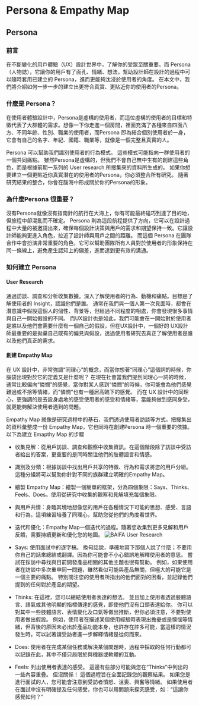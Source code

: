 # Persona & Empathy Map

## Persona

### 前言

在不斷變化的用戶體驗（UX）設計世界中，了解你的受眾至關重要。而 Persona （人物誌），它讓你的用戶有了面孔、情緒、想法，幫助設計師在設計的過程中可以隨時套用已建立的 Persona，進而更能夠沈浸於使用者的角度。
在本文中，我們將介紹如何一步一步的建立出更符合真實、更貼近你的使用者的Persona。

### 什麼是 Persona？

在使用者體驗設計中，Persona是虛構的使用者，而這位虛構的使用者的目標和特徵代表了大群體的需求。想像一下你走進一個房間，裡面充滿了各種來自四面八方、不同年齡、性別、職業的使用者，而Persona 即為結合個別使用者於一身，它會有自己的名字、年紀、國籍、職業等，就像是一個完整且真實的人。 

Persona 可以幫助我們識別使用者的行為模式。 這些模式可能指向一群使用者的一個共同痛點。 雖然Persona是虛構的，但我們不會自己無中生有的創建這些角色，而是根據前期一系列的 User research 所搜集來的資料所生成的。 
如果你想要建立一個更貼近你真實潛在的使用者的Persona，你必須整合所有研究。 隨著研究結果的整合，你會在腦海中形成關於你的Persona的形象。

### 為什麼Persona 很重要？

沒有Persona就像沒有指南針的航行在大海上，你有可能最終碰巧到達了目的地，但旅程中卻混亂而不確定。
Persona 則為這段航程提供了方向，它可以在設計過程中大量的被邀請出來，確保每個設計決策與用戶的需求和期望保持一致。它讓設計師能夠更進入角色，拉近了設計師與用戶之間的距離。
而這個 Persona 在團隊合作中會扮演非常重要的角色，它可以幫助團隊所有人員對於使用者的形象保持在同一條線上，避免產生認知上的偏差，進而達到更有效的溝通。


### 如何建立 Persona

#### User Research
通過訪談、調查和分析收集數據。深入了解使用者的行為、動機和痛點。目標是了解使用者的 Insight，認識他們是誰。
通常在我們與一個人第一次見面時，都會在潛意識中假設這個人的個性、背景等，但經過不同程度的相處，你會發現很多事情與自己一開始假設的不同。
而UX設計也是如此，我們可能會在一開始對於使用者是誰以及他們會需要什麼有一個自己的假設，但在UX設計中，一個好的 UX設計師最重要的是拋棄自己既有的偏見與假設，透過使用者研究去真正了解使用者是誰以及他們真正的需求。

#### 創建 Empathy Map

在 UX 設計中，非常強調“同理心”的概念，而當你想著“同理心”這個詞的時候，你腦袋出現對於它的定義又是什麼呢？
在現在社會當我們提到同理心一詞的時候，通常比較偏向“憐憫”的感覺，當你對某人感到“憐憫”的時候，你可能會為他們感覺難過或不捨等情緒，而"憐憫"也有一種居高臨下的感覺。
而在 UX 設計中的同理心，更強調的是去設身處地的感受使用者的感受和情緒等，當能夠做到感同身受，就更能夠解決使用者遇到的問題。

Empathy Map 就像是研究過程中的基石，我們透過使用者訪談等方式，把搜集出的資料彙整成一份 Empathy Map，它也同時在創建Persona 時一個重要的依據。
以下為建立 Emapthy Map 的步驟

- 收集見解：從用戶訪談、調查和觀察中收集資訊。在這個階段除了訪談中受訪者給出的答案，更重要的是同時關注他們的肢體語言和情感。
- 識別及分類：根據訪談中找出用戶共享的特徵、行為和需求將您的用戶分組。這種分組將可以幫助你針對不同的族群建立明確的Empathy Map。
- 繪製 Empathy Map：繪製一個簡單的框架，分為四個象限：Says、Thinks、Feels、Does。使用從研究中收集的觀察和見解填充每個象限。  
- 與用戶共情：身臨其境地想像您的用戶在各種情況下可能的思想、感受、言語和行為。這項練習培養了同理心，幫助您從他們的角度看世界。
- 迭代和優化：Empathy Map一個迭代的過程。隨著您收集到更多見解和用戶反饋，需要持續更新和優化您的地圖。
![BAIFA User Research](https://github.com/CAFECA-IO/KnowledgeManagement/assets/98379087/384b4296-53fe-4616-b08b-81ea24d165ed)

- Says: 使用面試中的逐字稿。 換句話說，準確地寫下那個人說了什麼；不要用你自己的話來總結或翻譯。因為你可能會不小心錯誤地解釋使用者的意思。 嘗試在採訪中尋找與目前開發產品相關的其他主題也很有幫助。 例如，如果使用者在訪談中多次重申同一問題，雖然看似可能與產品無關，但極大的可能它是一個主要的痛點。 特別關注您的使用者所指出的他們面對的困看，並記錄他們提到的任何對於產品的期望。
- Thinks: 在這裡，您可以總結使用者表達的想法。 並且加上使用者透過肢體語言、語氣或其他明顯的指標傳達的感覺，即使他們沒有口頭表達給你。 你可以對其中一些肢體語言、表情變化及口氣等做出推斷，但你必須注意，不要對使用者做出假設。 例如，使用者在描述某個使用經驗時表現出擔憂或是懊惱等情緒，但背後的原因未必出於產品功能本身，也許存在許多可能，當這樣的情況發生時，可以試著請受訪者進一步解釋情緒是從何而來。
- Does: 使用者在完成某個任務或解決某個問題時，過程中採取的任何行動都可以記錄在此，其中不僅只局限於與機器或軟體的互動。
- Feels: 列出使用者表達的感受。 這邊有些部分可能與您在“Thinks”中列出的一些內容重疊。 但沒關係！ 這個過程旨在全面記錄您的觀察結果。 如果您是進行面試的人，您可能會注意到受訪者憤怒、沮喪、興奮等情緒。 如果使用者在面試中沒有明確提及任何感受，你也可以用問題來探究感受，如：“這讓你感覺如何？”

